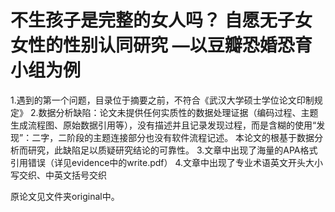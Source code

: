 # 不生孩子是完整的女人吗？ 自愿无子女女性的性别认同研究 —以豆瓣恐婚恐育小组为例

1.遇到的第一个问题，目录位于摘要之前，不符合《武汉大学硕士学位论文印制规定》
2.数据分析缺陷：论文未提供任何实质性的数据处理证据（编码过程、主题生成流程图、原始数据引用等），没有描述并且记录发现过程，而是含糊的使用“发现”：二字，二阶段的主题连接部分也没有软件流程记述。
本论文的根基于数据分析而研究，此缺陷足以质疑研究结论的可靠性。
3.文章中出现了海量的APA格式引用错误（详见evidence中的write.pdf）
4.文章中出现了专业术语英文开头大小写交织、中英文括号交织

原论文见文件夹original中。
